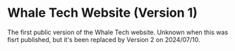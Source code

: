# Whale Tech Website (Version 1)

The first public version of the Whale Tech website. Unknown when this was fisrt published, but it's been replaced by Version 2 on 2024/07/10.

